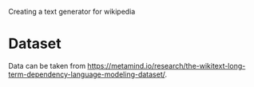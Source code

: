 Creating a text generator for wikipedia 

# Dataset

Data can be taken from https://metamind.io/research/the-wikitext-long-term-dependency-language-modeling-dataset/.
